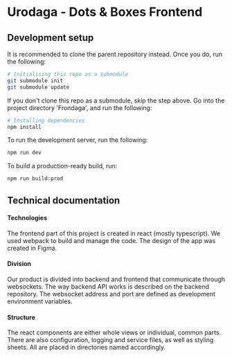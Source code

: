 # Urodaga - Dots & Boxes Frontend

## Development setup
It is recommended to clone the parent repository instead. Once you do, run the following:
```bash
# Initialising this repo as a submodule
git submodule init
git submodule update
```

If you don't clone this repo as a submodule, skip the step above. Go into the
project directory 'Frondaga', and run the following:

```bash
# Installing dependencies
npm install
```

To run the development server, run the following:
```bash
npm run dev
```

To build a production-ready build, run:
```bash
npm run build:prod
```

## Technical documentation
#### Technologies
The frontend part of this project is created in react (mostly typescript). We used webpack to build and manage the code. The design of the app was created in Figma.
#### Division
Our product is divided into backend and frontend that communicate through websockets. The way backend API works is described on the backend repository. The websocket address and port are defined as development environment variables.
#### Structure
The react components are either whole views or individual, common parts. There are also configuration, logging and service files, as well as styling sheets. All are placed in directories named accordingly.